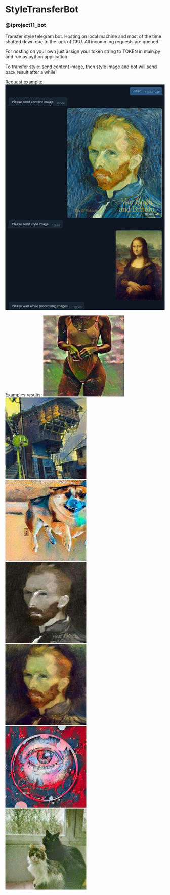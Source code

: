 # StyleTransferBot

### @tproject11_bot

Transfer style telegram bot. Hosting on local machine and most of the time shutted down due to the lack of GPU.
All incomming requests are queued.

For hosting on your own just assign your token string to TOKEN in main.py and run as python application 


To transfer style: send content image, then style image and bot will send back result after a while

Request example:
![Example](resources/Screenshot_2020-06-13_12-10-08.png)

Examples results:
![Result_1](resources/photo_2020-06-13_12-02-04.jpg)![Result_2](resources/photo_2020-06-13_12-01-56.jpg)![Result_3](resources/photo_2020-06-13_12-01-51.jpg)![Result_4](resources/photo_2020-06-13_12-01-45.jpg)![Result_5](resources/photo_2020-06-13_12-01-21.jpg)![Result_6](resources/photo_2020-06-13_12-06-54.jpg)![Result_6](resources/photo_2020-06-13_12-07-14.jpg)

